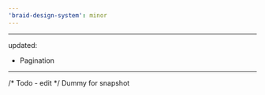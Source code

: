 ```yaml
---
'braid-design-system': minor
---
```


---
updated:
  - Pagination
---

/* Todo - edit */
Dummy for snapshot
